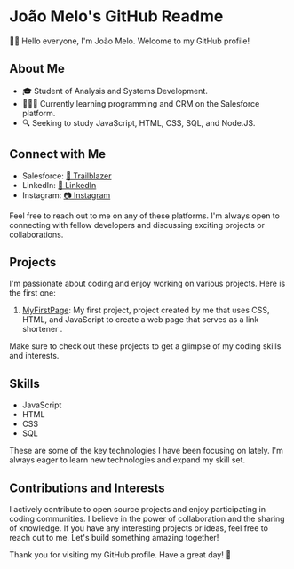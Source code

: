 # João Melo's GitHub Readme

🖐🏾 Hello everyone, I'm João Melo. Welcome to my GitHub profile!

## About Me

- 🎓 Student of Analysis and Systems Development.
- 👩🏾‍💻 Currently learning programming and CRM on the Salesforce platform.
- 🔍 Seeking to study JavaScript, HTML, CSS, SQL, and Node.JS.

## Connect with Me

- Salesforce: [🌟 Trailblazer](https://trailblazer.me/id/jmelo66)
- LinkedIn: [💼 LinkedIn](https://www.linkedin.com/in/jo%C3%A3o-melo-ab137b263/)
- Instagram: [📷 Instagram](https://www.instagram.com/johnnyssauro/)

Feel free to reach out to me on any of these platforms. I'm always open to connecting with fellow developers and discussing exciting projects or collaborations.

## Projects

I'm passionate about coding and enjoy working on various projects. Here is the first one:

1. [MyFirstPage](https://github.com/johnnyssauro/.vscode): My first project, project created by me that uses CSS, HTML, and JavaScript to create a web page that serves as a link shortener .

Make sure to check out these projects to get a glimpse of my coding skills and interests.

## Skills

- JavaScript
- HTML
- CSS
- SQL

These are some of the key technologies I have been focusing on lately. I'm always eager to learn new technologies and expand my skill set.

## Contributions and Interests

I actively contribute to open source projects and enjoy participating in coding communities. I believe in the power of collaboration and the sharing of knowledge. If you have any interesting projects or ideas, feel free to reach out to me. Let's build something amazing together!

Thank you for visiting my GitHub profile. Have a great day! 🌟
